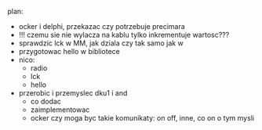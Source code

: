 

plan:
- ocker i delphi, przekazac czy potrzebuje precimara
- !!! czemu sie nie wylacza na kablu tylko inkrementuje wartosc???
- sprawdzic lck w MM, jak dziala czy tak samo jak w 
- przygotowac hello w bibliotece
- nico: 
	- radio
	- lck
	- hello
- przerobic i przemyslec dku1 i and
	- co dodac
	- zaimplementowac
	- ocker czy moga byc takie komunikaty: on off, inne, co on o tym mysli 